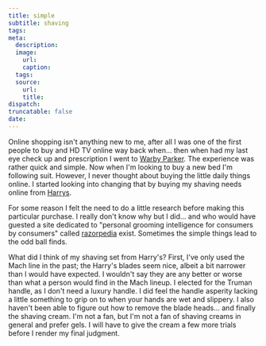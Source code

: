 ```yaml
---
title: simple
subtitle: shaving
tags:
meta:
  description:
  image:
    url:
    caption:
  tags:
  source:
    url:
    title:
dispatch:
truncatable: false
date:
---
```


Online shopping isn't anything new to me, after all I was one of the first people to buy and HD TV online way back when... then when had my last eye check up and prescription I went to [Warby Parker][wb]. The experience was rather quick and simple. Now when I'm looking to buy a new bed I'm following suit. However, I never thought about buying the little daily things online. I started looking into changing that by buying my shaving needs online from [Harrys][shave].

For some reason I felt the need to do a little research before making this particular purchase. I really don't know why but I did... and who would have guested a site dedicated to "personal grooming intelligence for consumers by consumers" called [razorpedia][razorpedia] exist. Sometimes the simple things lead to the odd ball finds.

What did I think of my shaving set from Harry's? First, I've only used the Mach line in the past; the Harry's blades seem nice, albeit a bit narrower than I would have expected. I wouldn't say they are any better or worse than what a person would find in the Mach lineup. I elected for the Truman handle, as I don't need a luxury handle. I did feel the handle asperity lacking a little something to grip on to when your hands are wet and slippery. I also haven't been able to figure out how to remove the blade heads... and finally the shaving cream. I'm not a fan, but I'm not a fan of shaving creams in general and prefer gels. I will have to give the cream a few more trials before I render my final judgment.



[wb]: https://warbyparker.com/
[shave]: https://www.harrys.com/
[razorpedia]: http://www.razorpedia.com/
